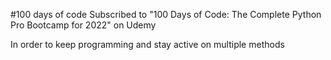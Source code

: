 #100 days of code
Subscribed to "100 Days of Code: The Complete Python Pro Bootcamp for 2022" on Udemy

In order to keep programming and stay active on multiple methods

